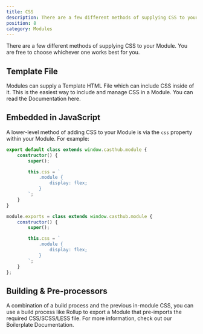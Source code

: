```yaml
---
title: CSS
description: There are a few different methods of supplying CSS to your Module
position: 8
category: Modules
---
```


There are a few different methods of supplying CSS to your Module. You are free to choose whichever one works best for you.

## Template File

Modules can supply a Template HTML File which can include CSS inside of it. This is the easiest way to include and manage CSS in a Module. You can <docs-link path="/modules/html">read the Documentation here</docs-link>.

## Embedded in JavaScript

A lower-level method of adding CSS to your Module is via the `css` property within your Module. For example:

<code-group>
<code-block label="TypeScript" active>

```typescript
export default class extends window.casthub.module {
    constructor() {
        super();

        this.css = `
            .module {
                display: flex;
            }
        `;
    }
}
```

</code-block>
<code-block label="JavaScript">

```js
module.exports = class extends window.casthub.module {
    constructor() {
        super();

        this.css = `
            .module {
                display: flex;
            }
        `;
    }
};
```

</code-block>
</code-group>

## Building & Pre-processors

A combination of a build process and the previous in-module CSS, you can use a build process like Rollup to export a Module that pre-imports the required CSS/SCSS/LESS file. For more information, check out our <docs-link path="/modules#advanced-boilerplate">Boilerplate Documentation</docs-link>.
